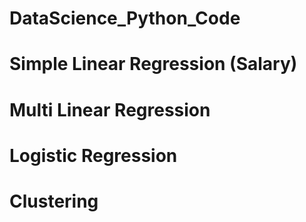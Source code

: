 # DataScience_Python_Code
# Simple Linear Regression (Salary)
# Multi Linear Regression
# Logistic Regression
# Clustering
